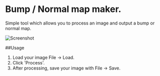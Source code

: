 # Bump / Normal map maker.
Simple tool which allows you to process an image and output a bump or normal map.

![Screenshot](https://github.com/metalmario971/bump-maker/blob/master/screenshot.png)

##Usage
1. Load your image File -> Load.
2. Click 'Process'.
3. After processing, save your image with File -> Save.